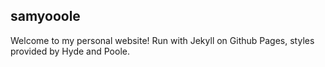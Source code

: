 ## samyooole

Welcome to my personal website! Run with Jekyll on Github Pages, styles provided by Hyde and Poole.
